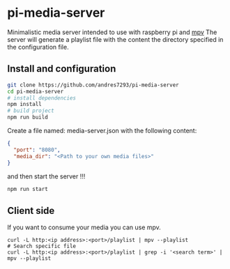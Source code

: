 # pi-media-server

Minimalistic media server intended to use with raspberry pi and [mpv](https://mpv.io/)
The server will generate a playlist file with the content the directory specified in the configuration file. 

## Install and configuration

```bash
git clone https://github.com/andres7293/pi-media-server
cd pi-media-server
# install dependencies
npm install
# build project
npm run build
```

Create a file named: media-server.json with the following content:

````json
{
  "port": "8080",
  "media_dir": "<Path to your own media files>"
}
````

and then start the server !!!

```bash
npm run start
```

## Client side

If you want to consume your media you can use mpv.

```
curl -L http:<ip address>:<port>/playlist | mpv --playlist
# Search specific file
curl -L http:<ip address>:<port>/playlist | grep -i '<search term>' | mpv --playlist
```
